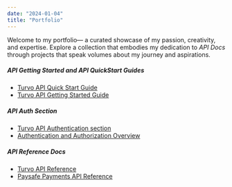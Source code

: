 ```yaml
---
date: "2024-01-04"
title: "Portfolio"
---
```


Welcome to my portfolio— a curated showcase of my passion, creativity, and expertise. Explore a collection that embodies my dedication to *API Docs* through projects that speak volumes about my journey and aspirations.

##### API Getting Started and API QuickStart Guides
* <a href="https://help.turvo.com/hc/en-us/articles/15698664295699" target="_blank">Turvo API Quick Start Guide</a>
* <a href="https://help.turvo.com/hc/en-us/articles/19094820990611-API-Getting-Started-Guide" target="_blank">Turvo API Getting Started Guide</a>

##### API Auth Section
* <a href="https://app.turvo.com/lobby/documentation#tag/Authentication" target="_blank">Turvo API Authentication section</a>
* <a href="https://kb.demandbase.com/hc/en-us/articles/7273739712795-Authentication-and-Authorization-Overview" target="_blank">Authentication and Authorization Overview</a>

##### API Reference Docs
* <a href="https://app.turvo.com/lobby/documentation" target="_blank">Turvo API Reference</a>
* <a href="https://developer.paysafe.com/en/payments-api/#/operations/look-up-payment-methods" target="_blank">Paysafe Payments API Reference</a>